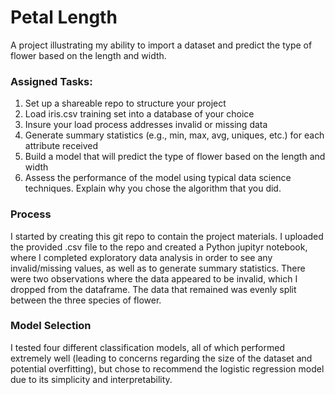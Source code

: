 # Petal Length
A project illustrating my ability to import a dataset and predict the type of flower based on the length and width.

### Assigned Tasks:
1. Set up a shareable repo to structure your project
2. Load iris.csv training set into a database of your choice
3. Insure your load process addresses invalid or missing data
4. Generate summary statistics (e.g., min, max, avg, uniques, etc.) for each attribute received
5. Build a model that will predict the type of flower based on the length and width
6. Assess the performance of the model using typical data science techniques.  Explain why you chose the algorithm that you did.

### Process
I started by creating this git repo to contain the project materials. I uploaded the provided .csv file to the repo and created a Python jupityr notebook, where I completed exploratory data analysis in order to see any invalid/missing values, as well as to generate summary statistics. There were two observations where the data appeared to be invalid, which I dropped from the dataframe. The data that remained was evenly split between the three species of flower. 

### Model Selection
I tested four different classification models, all of which performed extremely well (leading to concerns regarding the size of the dataset and potential overfitting), but chose to recommend the logistic regression model due to its simplicity and interpretability. 
